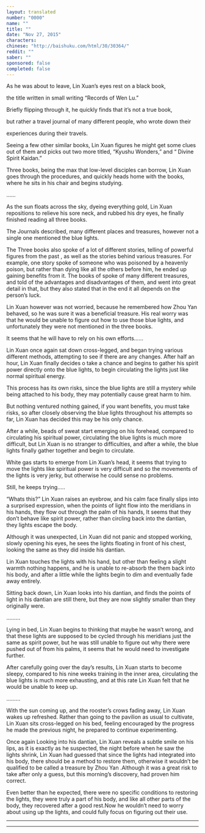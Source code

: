 ```yaml
---
layout: translated
number: "0000"
name: ""
title: ""
date: "Nov 27, 2015"
characters:
chinese: "http://baishuku.com/html/30/30364/"
reddit: ""
saber: ""
sponsored: false
completed: false
---
```


As he was about to leave, Lin Xuan’s eyes rest on a black book,

the title written in small writing “Records of Wen Lu.”

Briefly flipping through it, he quickly finds that it’s not a true book,

but rather a travel journal of many different people, who wrote down their

experiences during their travels.

Seeing a few other similar books, Lin Xuan figures he might get some clues out of them and picks out two more titled, “Kyushu Wonders,” and “ Divine Spirit Kaidan.”

Three books, being the max that low-level disciples can borrow, Lin Xuan goes through the procedures, and quickly heads home with the books, where he sits in his chair and begins studying.

……

As the sun floats across the sky, dyeing everything gold, Lin Xuan repositions to relieve his sore neck, and rubbed his dry eyes, he finally finished reading all three books.

The Journals described, many different places and treasures, however not a single one mentioned the blue lights.

The Three books also spoke of a lot of different stories, telling of powerful figures from the past , as well as the stories behind various treasures. For example, one story spoke of someone who was poisoned by a heavenly poison, but rather than dying like all the others before him, he ended up gaining benefits from it. The books of spoke of many different treasures, and told of the advantages and disadvantages of them, and went into great detail in that, but they also stated that in the end it all depends on the person’s luck.

Lin Xuan however was not worried, because he remembered how Zhou Yan behaved, so he was sure it was a beneficial treasure. His real worry was that he would be unable to figure out how to use those blue lights, and unfortunately they were not mentioned in the three books.

It seems that he will have to rely on his own efforts……

Lin Xuan once again sat down cross-legged, and began trying various different methods, attempting to see if there are any changes. After half an hour, Lin Xuan finally decides o take a chance and begins to gather his spirit power directly onto the blue lights, to begin circulating the lights just like normal spiritual energy.

This process has its own risks, since the blue lights are still a mystery while being attached to his body, they may potentially cause great harm to him.

But nothing ventured nothing gained, if you want benefits, you must take risks, so after closely observing the blue lights throughout his attempts so far, Lin Xuan has decided this may be his only chance.

After a while, beads of sweat start emerging on his forehead, compared to circulating his spiritual power, circulating the blue lights is much more difficult, but Lin Xuan is no stranger to difficulties, and after a while, the blue lights finally gather together and begin to circulate.

White gas starts to emerge from Lin Xuan’s head, it seems that trying to move the lights like spiritual power is very difficult and so the movements of the lights is very jerky, but otherwise he could sense no problems.

Still, he keeps trying…..

“Whats this?” Lin Xuan raises an eyebrow, and his calm face finally slips into a surprised expression, when the points of light flow into the meridians in his hands, they flow out through the palm of his hands, It seems that they don’t behave like spirit power, rather than circling back into the dantian, they lights escape the body.

Although it was unexpected, Lin Xuan did not panic and stopped working, slowly opening his eyes, he sees the lights floating in front of his chest, looking the same as they did inside his dantian.

Lin Xuan touches the lights with his hand, but other than feeling a slight warmth nothing happens, and he is unable to re-absorb the them back into his body, and after a little while the lights begin to dim and eventually fade away entirely.

Sitting back down, Lin Xuan looks into his dantian, and finds the points of light in his dantian are still there, but they are now slightly smaller than they originally were.

………

Lying in bed, Lin Xuan begins to thinking that maybe he wasn’t wrong, and that these lights are supposed to be cycled through his meridians just the same as spirit power, but he was still unable to figure out why there were pushed out of from his palms, it seems that he would need to investigate further.

After carefully going over the day’s results, Lin Xuan starts to become sleepy, compared to his nine weeks training in the inner area, circulating the blue lights is much more exhausting, and at this rate Lin Xuan felt that he would be unable to keep up.

………

With the sun coming up, and the rooster’s crows fading away, Lin Xuan wakes up refreshed. Rather than going to the pavilion as usual to cultivate, Lin Xuan sits cross-legged on his bed, feeling encouraged by the progress he made the previous night, he prepared to continue experimenting.

Once again Looking into his dantian, Lin Xuan reveals a subtle smile on his lips, as it is exactly as he suspected, the night before when he saw the lights shrink, Lin Xuan had guessed that since the lights had integrated into his body, there should be a method to restore them, otherwise it wouldn’t be qualified to be called a treasure by Zhou Yan .Although it was a great risk to take after only a guess, but this morning’s discovery, had proven him correct.

Even better than he expected, there were no specific conditions to restoring the lights, they were truly a part of his body, and like all other parts of the body, they recovered after a good rest.Now he wouldn’t need to worry about using up the lights, and could fully focus on figuring out their use.

- - -
- - -

[^1]:
